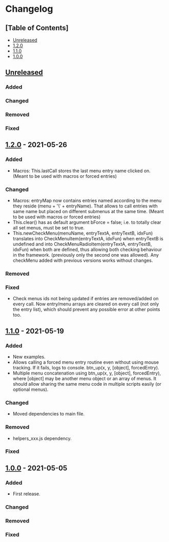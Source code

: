 # Changelog

## [Table of Contents]
- [Unreleased](#unreleased)
- [1.2.0](#110---2021-05-26)
- [1.1.0](#110---2021-05-19)
- [1.0.0](#100---2021-05-05)

## [Unreleased][]
### Added
### Changed
### Removed
### Fixed

## [1.2.0] - 2021-05-26
### Added
- Macros: This.lastCall stores the last menu entry name clicked on. (Meant to be used with macros or forced entries)
### Changed
- Macros: entryMap now contains entries named according to the menu they reside (menu + '\\' + entryName). That allows to call entries with same name but placed on different submenus at the same time. (Meant to be used with macros or forced entries)
- This.clear() has as default argument bForce = false; i.e. to totally clear all set menus, must be set to true.
- This.newCheckMenu(menuName, entryTextA, entryTextB, idxFun) translates into CheckMenuItem(entryTextA, idxFun) when entryTextB is undefined and into CheckMenuRadioItem(entryTextA, entryTextB, idxFun) when both are defined, thus allowing both checking behaviour in the framework. (previously only the second one was allowed). Any checkMenu added with previous versions works without changes.
### Removed
### Fixed
- Check menus ids not being updated if entries are removed/added on every call. Now entry/menu arrays are cleared on every call (not only the entry list), which should prevent any possible error at other points too.

## [1.1.0] - 2021-05-19
### Added
- New examples.
- Allows calling a forced menu entry routine even without using mouse tracking. If it fails, logs to console. btn_up(x, y, \[object\], forcedEntry).
- Multiple menu concatenation using btn_up(x, y, \[object\], forcedEntry), where \[object\] may be another menu object or an array of menus. It should allow sharing the same menu code in multiple scripts easily (or optional menus).
### Changed
- Moved dependencies to main file.
### Removed
- helpers_xxx.js dependency.
### Fixed

## [1.0.0] - 2021-05-05
### Added
- First release.
### Changed
### Removed
### Fixed

[Unreleased]: https://github.com/regorxxx/Menu-Framework-SMP/compare/v1.2.0...HEAD
[1.2.0]: https://github.com/regorxxx/Menu-Framework-SMP/compare/v1.1.0...v1.2.0
[1.1.0]: https://github.com/regorxxx/Menu-Framework-SMP/compare/v1.0.0...v1.1.0
[1.0.0]: https://github.com/regorxxx/Menu-Framework-SMP/compare/1f1ae22...v1.0.0
